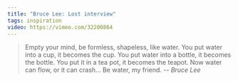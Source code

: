 ```yaml
---
title: "Bruce Lee: Lost interview"
tags: inspiration
video: https://vimeo.com/32200864
---
```


> Empty your mind, be formless, shapeless, like water. You put water into a cup, it becomes the cup. You put water into a bottle, it becomes the bottle. You put it in a tea pot, it becomes the teapot. Now water can flow, or it can crash... Be water, my friend.
> <cite>-- Bruce Lee</cite>